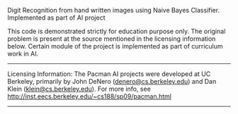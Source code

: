 Digit Recognition from hand written images using Naive Bayes Classifier. Implemented as part of AI project


This code is demonstrated strictly for education purpose only. The original problem is present at the source mentioned in the licensing information below. Certain module of the project is implemented as part of curriculum work in AI.  

**********************************************************************************************************
Licensing Information:
The Pacman AI projects were developed at UC Berkeley, primarily by
 John DeNero (denero@cs.berkeley.edu) and Dan Klein (klein@cs.berkeley.edu).
For more info, see http://inst.eecs.berkeley.edu/~cs188/sp09/pacman.html
**********************************************************************************************************
